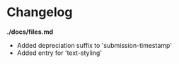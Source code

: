 # Changelog

**./docs/files.md**
* Added depreciation suffix to 'submission-timestamp'
* Added entry for 'text-styling'